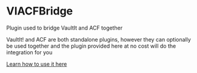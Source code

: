 # VIACFBridge
Plugin used to bridge VaultIt and ACF together

VaultIt! and ACF are both standalone plugins, however they can optionally be used together and the plugin provided here at no cost will do the integration for you

[Learn how to use it here](https://github.com/DrowningDragons/VaultIt-Wiki/wiki/ACF-Integration)

